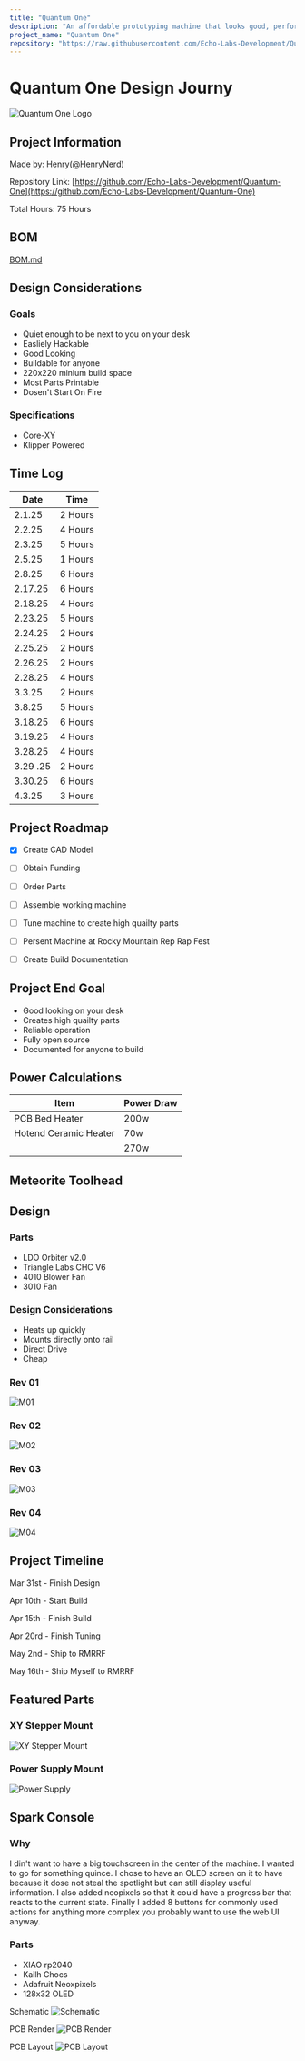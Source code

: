 ```yaml
---
title: "Quantum One"
description: "An affordable prototyping machine that looks good, performs well, is affordable, and you can build yourself"
project_name: "Quantum One"
repository: "https://raw.githubusercontent.com/Echo-Labs-Development/Quantum-One/main/plan.md"
---
```

# Quantum One Design Journy
![Quantum One Logo](https://cloud-jb6ebx4e5-hack-club-bot.vercel.app/0untitled_presentation_11_.png)

## Project Information

Made by: Henry([@HenryNerd](https://github.com/HenryNerd))

Repository Link: [https://github.com/Echo-Labs-Development/Quantum-One](https://github.com/Echo-Labs-Development/Quantum-One)

Total Hours: 75 Hours
## BOM
[BOM.md](https://github.com/Echo-Labs-Development/Quantum-One/blob/8280ed5a5fece50f8bd1d9ca4763da4ab5bdc901/BOM.md)

## Design Considerations

### Goals
- Quiet enough to be next to you on your desk
- Easliely Hackable
- Good Looking
- Buildable for anyone
- 220x220 minium build space
- Most Parts Printable
- Dosen't Start On Fire

### Specifications
- Core-XY
- Klipper Powered

## Time Log
| Date     | Time    |
| -------- | ------- |
| 2.1.25   | 2 Hours |
| 2.2.25   | 4 Hours |
| 2.3.25   | 5 Hours |
| 2.5.25   | 1 Hours |
| 2.8.25   | 6 Hours |
| 2.17.25  | 6 Hours |
| 2.18.25  | 4 Hours |
| 2.23.25  | 5 Hours |
| 2.24.25  | 2 Hours |
| 2.25.25  | 2 Hours |
| 2.26.25  | 2 Hours |
| 2.28.25  | 4 Hours |
| 3.3.25   | 2 Hours |
| 3.8.25   | 5 Hours |
| 3.18.25  | 6 Hours |
| 3.19.25  | 4 Hours |
| 3.28.25  | 4 Hours |
| 3.29 .25 | 2 Hours |
| 3.30.25  | 6 Hours |
| 4.3.25   | 3 Hours |

## Project Roadmap
- [X] Create CAD Model
- [ ] Obtain Funding
- [ ] Order Parts
- [ ] Assemble working machine
- [ ] Tune machine to create high quailty parts
- [ ] Persent Machine at Rocky Mountain Rep Rap Fest
- [ ] Create Build Documentation


## Project End Goal
- Good looking on your desk
- Creates high quailty parts
- Reliable operation
- Fully open source
- Documented for anyone to build

## Power Calculations
| Item                  | Power Draw |
| --------------------- | ---------- |
| PCB Bed Heater        | 200w       |
| Hotend Ceramic Heater | 70w        |
|                       | 270w       |

## Meteorite Toolhead

## Design

### Parts
- LDO Orbiter v2.0
- Triangle Labs CHC V6
- 4010 Blower Fan
- 3010 Fan

### Design Considerations
- Heats up quickly
- Mounts directly onto rail
- Direct Drive
- Cheap
### Rev 01
![M01](https://cdn.hackclubber.dev/slackcdn/c8221ae918d158a0b5529569b7dc8516.png)

### Rev 02
![M02](https://cloud-buerphdqo-hack-club-bot.vercel.app/0image.png)

### Rev 03
![M03](https://hc-cdn.hel1.your-objectstorage.com/s/v3/1b58a33db7e2a984d8df5b94a2ce6421278916f8_image.png)

### Rev 04
![M04](https://hc-cdn.hel1.your-objectstorage.com/s/v3/79140e19e96355a6cf991bf583c19a091d5182d9_screenshot_2025-02-28_at_9.05.44___pm.png)

## Project Timeline

Mar 31st - Finish Design

Apr 10th - Start Build

Apr 15th - Finish Build

Apr 20rd - Finish Tuning

May 2nd - Ship to RMRRF

May 16th - Ship Myself to RMRRF

## Featured Parts
### XY Stepper Mount
![XY Stepper Mount](https://cloud-4ai7mgw57-hack-club-bot.vercel.app/0image.png)
### Power Supply Mount
![Power Supply](https://hc-cdn.hel1.your-objectstorage.com/s/v3/77ada97038b5bccfc86ac20b60b5c705fe3e4518_image.png)

## Spark Console

### Why
I din't want to have a big touchscreen in the center of the machine. I wanted to go for something quince. I chose to have an OLED screen on it to have because it dose not steal the spotlight but can still display useful information. I also added neopixels so that it could have a progress bar that reacts to the current state. Finally I added 8 buttons for commonly used actions for anything more complex you probably want to use the web UI anyway.

### Parts
- XIAO rp2040
- Kailh Chocs
- Adafruit Neoxpixels
- 128x32 OLED

Schematic
![Schematic](https://hc-cdn.hel1.your-objectstorage.com/s/v3/737992d6a0e4856cdc01f29359c125ef6db91d82_image.png)

PCB Render
![PCB Render](https://hc-cdn.hel1.your-objectstorage.com/s/v3/cc9ca43c38eed016b07e75687806a1788278c46f_image.png)

PCB Layout
![PCB Layout](https://hc-cdn.hel1.your-objectstorage.com/s/v3/3e7ae3955bcd646e84b86e55afd00f0dd756e8b1_image.png)
